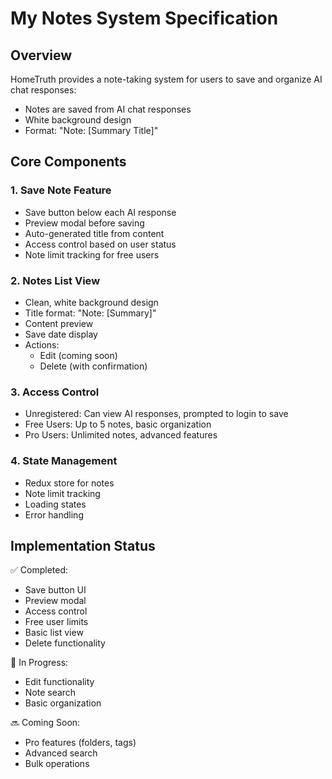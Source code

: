 # My Notes System Specification

## Overview

HomeTruth provides a note-taking system for users to save and organize AI chat responses:

- Notes are saved from AI chat responses
- White background design
- Format: "Note: [Summary Title]"

## Core Components

### 1. Save Note Feature

- Save button below each AI response
- Preview modal before saving
- Auto-generated title from content
- Access control based on user status
- Note limit tracking for free users

### 2. Notes List View

- Clean, white background design
- Title format: "Note: [Summary]"
- Content preview
- Save date display
- Actions:
  - Edit (coming soon)
  - Delete (with confirmation)

### 3. Access Control

- Unregistered: Can view AI responses, prompted to login to save
- Free Users: Up to 5 notes, basic organization
- Pro Users: Unlimited notes, advanced features

### 4. State Management

- Redux store for notes
- Note limit tracking
- Loading states
- Error handling

## Implementation Status

✅ Completed:

- Save button UI
- Preview modal
- Access control
- Free user limits
- Basic list view
- Delete functionality

🚧 In Progress:

- Edit functionality
- Note search
- Basic organization

🔜 Coming Soon:

- Pro features (folders, tags)
- Advanced search
- Bulk operations

